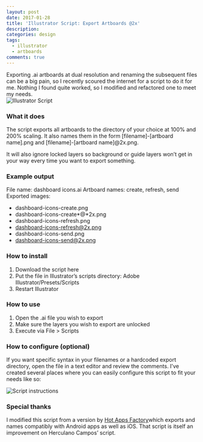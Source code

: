 ```yaml
---
layout: post
date: 2017-01-28
title: 'Illustrator Script: Export Artboards @2x'
description: 
categories: design 
tags: 
  - illustrator
  - artboards
comments: true
---
```

 
<div class="row">
  <div class="col s12 m6">
  Exporting .ai artboards at dual resolution and renaming the subsequent files can be a big pain, so I recently scoured the internet for a script to do it for me. Nothing I found quite worked, so I modified and refactored one to meet my needs.
  </div>
  <div class="col s12 m6">
    <img src="{{site.baseurl}}/assets/images/illustrator-script-post.png" alt="Illustrator Script">
  </div>
</div>

### What it does

The script exports all artboards to the directory of your choice at 100% and 200% scaling. It also names them in the form [filename]-[artboard name].png and [filename]-[artboard name]@2x.png.

It will also ignore locked layers so background or guide layers won’t get in your way every time you want to export something.

### Example output

File name: dashboard icons.ai
Artboard names: create, refresh, send
Exported images:

* dashboard-icons-create.png
* dashboard-icons-create\*@\*2x.png
* dashboard-icons-refresh.png
* dashboard-icons-refresh@2x.png
* dashboard-icons-send.png
* dashboard-icons-send@2x.png

### How to install

1. Download the script here
2. Put the file in Illustrator’s scripts directory: Adobe Illustrator/Presets/Scripts
3. Restart Illustrator

### How to use

1. Open the .ai file you wish to export
2. Make sure the layers you wish to export are unlocked
3. Execute via File > Scripts

### How to configure (optional)

If you want specific syntax in your filenames or a hardcoded export directory, open the file in a text editor and review the comments. I’ve created several places where you can easily configure this script to fit your needs like so:

<img src="{{site.baseurl}}/assets/images/script-instructions-example.png" alt="Script instructions">

### Special thanks

I modified this script from a version by [Hot Apps Factory](https://www.google.com)which exports and names compatibly with Android apps as well as iOS. That script is itself an improvement on Herculano Campos’ script.




